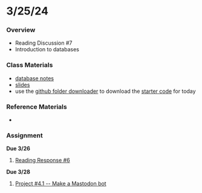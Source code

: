 # 3/25/24
### Overview  
* Reading Discussion #7
* Introduction to databases
### Class Materials
* [database notes](../notes/databases.md)
* [slides](https://docs.google.com/presentation/d/1ETp6jYejLaxH5hP4xzcywY5bLsScTAc6GkLI-eHxGqI/edit?usp=sharing)
* use the [github folder downloader](https://download-directory.github.io/) to download the [starter code](../starter-code/class17-starter) for today

### Reference Materials
* 

### Assignment
**Due 3/26**
1. [Reading Response #6](https://github.com/samheckle/networked-media-sp-24/blob/main/assignments/readings.md#reading-response-6)

**Due 3/28**
1. [Project #4.1 -- Make a Mastodon bot](https://github.com/samheckle/networked-media-sp-24/blob/main/assignments/projects.md#project-4)
